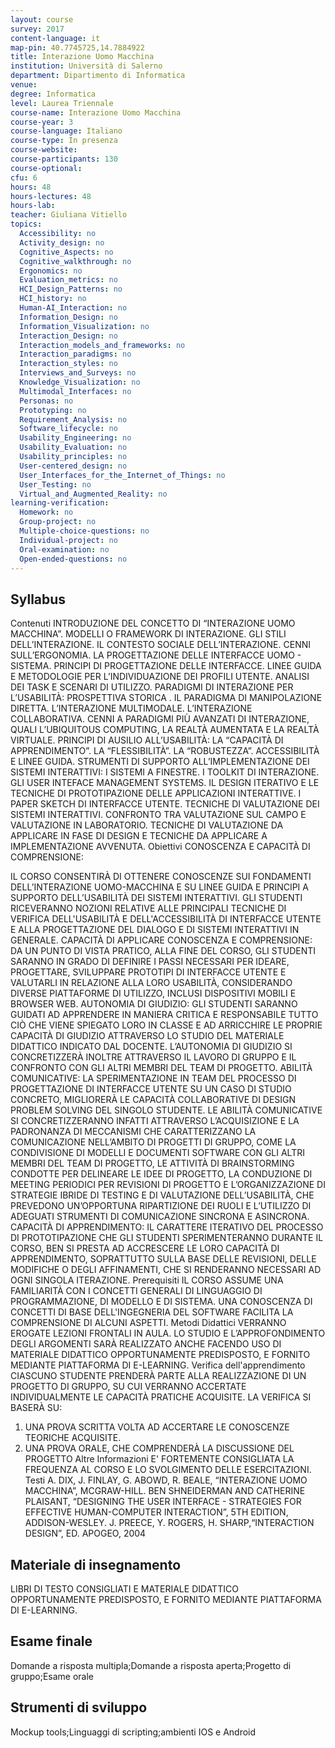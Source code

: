 ```yaml
---
layout: course
survey: 2017
content-language: it
map-pin: 40.7745725,14.7884922
title: Interazione Uomo Macchina
institution: Università di Salerno
department: Dipartimento di Informatica
venue: 
degree: Informatica
level: Laurea Triennale
course-name: Interazione Uomo Macchina
course-year: 3
course-language: Italiano
course-type: In presenza
course-website: 
course-participants: 130
course-optional: 
cfu: 6
hours: 48
hours-lectures: 48
hours-lab: 
teacher: Giuliana Vitiello
topics: 
  Accessibility: no 
  Activity_design: no 
  Cognitive_Aspects: no 
  Cognitive_walkthrough: no 
  Ergonomics: no 
  Evaluation_metrics: no 
  HCI_Design_Patterns: no 
  HCI_history: no 
  Human-AI_Interaction: no 
  Information_Design: no 
  Information_Visualization: no 
  Interaction_Design: no 
  Interaction_models_and_frameworks: no 
  Interaction_paradigms: no 
  Interaction_styles: no 
  Interviews_and_Surveys: no 
  Knowledge_Visualization: no 
  Multimodal_Interfaces: no 
  Personas: no 
  Prototyping: no 
  Requirement_Analysis: no 
  Software_lifecycle: no 
  Usability_Engineering: no 
  Usability_Evaluation: no 
  Usability_principles: no 
  User-centered_design: no 
  User_Interfaces_for_the_Internet_of_Things: no 
  User_Testing: no 
  Virtual_and_Augmented_Reality: no 
learning-verification: 
  Homework: no 
  Group-project: no 
  Multiple-choice-questions: no 
  Individual-project: no 
  Oral-examination: no 
  Open-ended-questions: no 
---
```



## Syllabus 
Contenuti
INTRODUZIONE DEL CONCETTO DI “INTERAZIONE UOMO MACCHINA”. MODELLI O FRAMEWORK DI INTERAZIONE. GLI STILI DELL’INTERAZIONE. IL CONTESTO SOCIALE DELL’INTERAZIONE. CENNI SULL’ERGONOMIA.
LA PROGETTAZIONE DELLE INTERFACCE UOMO - SISTEMA. PRINCIPI DI PROGETTAZIONE DELLE INTERFACCE. LINEE GUIDA E METODOLOGIE PER L’INDIVIDUAZIONE DEI PROFILI UTENTE. ANALISI DEI TASK E SCENARI DI UTILIZZO.
PARADIGMI DI INTERAZIONE PER L’USABILITÀ: PROSPETTIVA STORICA . IL PARADIGMA DI MANIPOLAZIONE DIRETTA. L’INTERAZIONE MULTIMODALE. L’INTERAZIONE COLLABORATIVA. CENNI A PARADIGMI PIÙ AVANZATI DI INTERAZIONE, QUALI L’UBIQUITOUS COMPUTING, LA REALTÀ AUMENTATA E LA REALTÀ VIRTUALE.
PRINCIPI DI AUSILIO ALL’USABILITÀ: LA “CAPACITÀ DI APPRENDIMENTO”. LA “FLESSIBILITÀ”. LA “ROBUSTEZZA”. ACCESSIBILITÀ E LINEE GUIDA. 
STRUMENTI DI SUPPORTO ALL’IMPLEMENTAZIONE DEI SISTEMI INTERATTIVI: I SISTEMI A FINESTRE. I TOOLKIT DI INTERAZIONE. GLI USER INTEFACE MANAGEMENT SYSTEMS. IL DESIGN ITERATIVO E LE TECNICHE DI PROTOTIPAZIONE DELLE APPLICAZIONI INTERATTIVE. I PAPER SKETCH DI INTERFACCE UTENTE.
TECNICHE DI VALUTAZIONE DEI SISTEMI INTERATTIVI. CONFRONTO TRA VALUTAZIONE SUL CAMPO E VALUTAZIONE IN LABORATORIO. TECNICHE DI VALUTAZIONE DA APPLICARE IN FASE DI DESIGN E TECNICHE DA APPLICARE A IMPLEMENTAZIONE AVVENUTA.
Obiettivi
CONOSCENZA E CAPACITÀ DI COMPRENSIONE:

IL CORSO CONSENTIRÀ DI OTTENERE CONOSCENZE SUI FONDAMENTI DELL’INTERAZIONE UOMO-MACCHINA E SU LINEE GUIDA E PRINCIPI A SUPPORTO DELL’USABILITÀ DEI SISTEMI INTERATTIVI. GLI STUDENTI RICEVERANNO NOZIONI RELATIVE ALLE PRINCIPALI TECNICHE DI VERIFICA DELL'USABILITÀ E DELL'ACCESSIBILITÀ DI INTERFACCE UTENTE E ALLA PROGETTAZIONE DEL DIALOGO E DI SISTEMI INTERATTIVI IN GENERALE.
CAPACITÀ DI APPLICARE CONOSCENZA E COMPRENSIONE:
DA UN PUNTO DI VISTA PRATICO, ALLA FINE DEL CORSO, GLI STUDENTI SARANNO IN GRADO DI DEFINIRE I PASSI NECESSARI PER IDEARE, PROGETTARE, SVILUPPARE PROTOTIPI DI INTERFACCE UTENTE E VALUTARLI IN RELAZIONE ALLA LORO USABILITÀ, CONSIDERANDO DIVERSE PIATTAFORME DI UTILIZZO, INCLUSI DISPOSITIVI MOBILI E BROWSER WEB.
AUTONOMIA DI GIUDIZIO:
GLI STUDENTI SARANNO GUIDATI AD APPRENDERE IN MANIERA CRITICA E RESPONSABILE TUTTO CIÒ CHE VIENE SPIEGATO LORO IN CLASSE E AD ARRICCHIRE LE PROPRIE CAPACITÀ DI GIUDIZIO ATTRAVERSO LO STUDIO DEL MATERIALE DIDATTICO INDICATO DAL DOCENTE. L’AUTONOMIA DI GIUDIZIO SI CONCRETIZZERÀ INOLTRE ATTRAVERSO IL LAVORO DI GRUPPO E IL CONFRONTO CON GLI ALTRI MEMBRI DEL TEAM DI PROGETTO.
ABILITÀ COMUNICATIVE:
LA SPERIMENTAZIONE IN TEAM DEL PROCESSO DI PROGETTAZIONE DI INTERFACCE UTENTE SU UN CASO DI STUDIO CONCRETO, MIGLIORERÀ LE CAPACITÀ COLLABORATIVE DI DESIGN PROBLEM SOLVING DEL SINGOLO STUDENTE. LE ABILITÀ COMUNICATIVE SI CONCRETIZZERANNO INFATTI ATTRAVERSO L’ACQUISIZIONE E LA PADRONANZA DI MECCANISMI CHE CARATTERIZZANO LA COMUNICAZIONE NELL’AMBITO DI PROGETTI DI GRUPPO, COME LA CONDIVISIONE DI MODELLI E DOCUMENTI SOFTWARE CON GLI ALTRI MEMBRI DEL TEAM DI PROGETTO, LE ATTIVITÀ DI BRAINSTORMING CONDOTTE PER DELINEARE LE IDEE DI PROGETTO, LA CONDUZIONE DI MEETING PERIODICI PER REVISIONI DI PROGETTO E L’ORGANIZZAZIONE DI STRATEGIE IBRIDE DI TESTING E DI VALUTAZIONE DELL’USABILITÀ, CHE PREVEDONO UN’OPPORTUNA RIPARTIZIONE DEI RUOLI E L’UTILIZZO DI ADEGUATI STRUMENTI DI COMUNICAZIONE SINCRONA E ASINCRONA. 
CAPACITÀ DI APPRENDIMENTO:
IL CARATTERE ITERATIVO DEL PROCESSO DI PROTOTIPAZIONE CHE GLI STUDENTI SPERIMENTERANNO DURANTE IL CORSO, BEN SI PRESTA AD ACCRESCERE LE LORO CAPACITÀ DI APPRENDIMENTO, SOPRATTUTTO SULLA BASE DELLE REVISIONI, DELLE MODIFICHE O DEGLI AFFINAMENTI, CHE SI RENDERANNO NECESSARI AD OGNI SINGOLA ITERAZIONE.
Prerequisiti
IL CORSO ASSUME UNA FAMILIARITÀ CON I CONCETTI GENERALI DI LINGUAGGIO DI PROGRAMMAZIONE, DI MODELLO E DI SISTEMA. UNA CONOSCENZA DI CONCETTI DI BASE DELL'INGEGNERIA DEL SOFTWARE FACILITA LA COMPRENSIONE DI ALCUNI ASPETTI.
Metodi Didattici
VERRANNO EROGATE LEZIONI FRONTALI IN AULA. LO STUDIO E L’APPROFONDIMENTO DEGLI ARGOMENTI SARÀ REALIZZATO ANCHE FACENDO USO DI MATERIALE DIDATTICO OPPORTUNAMENTE PREDISPOSTO, E FORNITO MEDIANTE PIATTAFORMA DI E-LEARNING.
Verifica dell'apprendimento
CIASCUNO STUDENTE PRENDERÀ PARTE ALLA REALIZZAZIONE DI UN PROGETTO DI GRUPPO, SU CUI VERRANNO ACCERTATE INDIVIDUALMENTE LE CAPACITÀ PRATICHE ACQUISITE. LA VERIFICA SI BASERÀ SU: 
1. UNA PROVA SCRITTA VOLTA AD ACCERTARE LE CONOSCENZE TEORICHE ACQUISITE.
2. UNA PROVA ORALE, CHE COMPRENDERÀ LA DISCUSSIONE DEL PROGETTO
Altre Informazioni
E' FORTEMENTE CONSIGLIATA LA FREQUENZA AL CORSO E LO SVOLGIMENTO DELLE ESERCITAZIONI.
Testi
A. DIX, J. FINLAY, G. ABOWD, R. BEALE, “INTERAZIONE UOMO MACCHINA”, MCGRAW-HILL.
BEN SHNEIDERMAN AND CATHERINE PLAISANT, “DESIGNING THE USER INTERFACE - STRATEGIES FOR EFFECTIVE HUMAN-COMPUTER INTERACTION”, 5TH EDITION, ADDISON-WESLEY.
J. PREECE, Y. ROGERS, H. SHARP,“INTERACTION DESIGN”, ED. APOGEO, 2004


## Materiale di insegnamento 
LIBRI DI TESTO CONSIGLIATI E MATERIALE DIDATTICO OPPORTUNAMENTE PREDISPOSTO, E FORNITO MEDIANTE PIATTAFORMA DI E-LEARNING.

## Esame finale 
Domande a risposta multipla;Domande a risposta aperta;Progetto di gruppo;Esame orale

## Strumenti di sviluppo 
Mockup tools;Linguaggi di scripting;ambienti IOS e Android
